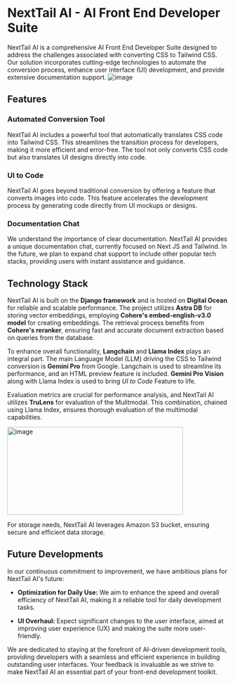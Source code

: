 # NextTail AI - AI Front End Developer Suite

NextTail AI is a comprehensive AI Front End Developer Suite designed to address the challenges associated with converting CSS to Tailwind CSS. Our solution incorporates cutting-edge technologies to automate the conversion process, enhance user interface (UI) development, and provide extensive documentation support.
![image](https://github.com/4N1Z/Next-Tail/assets/91843271/834bb765-764d-45ea-a891-42a2fff34430)

## Features

### Automated Conversion Tool
NextTail AI includes a powerful tool that automatically translates CSS code into Tailwind CSS. This streamlines the transition process for developers, making it more efficient and error-free. The tool not only converts CSS code but also translates UI designs directly into code.

### UI to Code
NextTail AI goes beyond traditional conversion by offering a feature that converts images into code. This feature accelerates the development process by generating code directly from UI mockups or designs.

### Documentation Chat
We understand the importance of clear documentation. NextTail AI provides a unique documentation chat, currently focused on Next JS and Tailwind. In the future, we plan to expand chat support to include other popular tech stacks, providing users with instant assistance and guidance.

## Technology Stack

NextTail AI is built on the **Django framework** and is hosted on **Digital Ocean** for reliable and scalable performance. The project utilizes **Astra DB** for storing vector embeddings, employing **Cohere's embed-english-v3.0 model** for creating embeddings. The retrieval process benefits from **Cohere's reranker**, ensuring fast and accurate document extraction based on queries from the database.

To enhance overall functionality, **Langchain** and **Llama Index** plays an integral part. The main Language Model (LLM) driving the CSS to Tailwind conversion is **Gemini Pro** from Google. Langchain is used to streamline its performance, and an HTML preview feature is included. **Gemini Pro Vision** along with Llama Index is used to bring _UI to Code_ Feature to life.

Evaluation metrics are crucial for performance analysis, and NextTail AI utilizes  **TruLens** for evaluation of the Mulitmodal. This combination, chained using Llama Index, ensures thorough evaluation of the multimodal capabilities.

<img src="https://github.com/4N1Z/Next-Tail/assets/91843271/69e5f55d-f54e-4e85-b074-21d90b30cb2e" alt="image" width="400" height="200">

For storage needs, NextTail AI leverages Amazon S3 bucket, ensuring secure and efficient data storage.




## Future Developments

In our continuous commitment to improvement, we have ambitious plans for NextTail AI's future:

- **Optimization for Daily Use:** We aim to enhance the speed and overall efficiency of NextTail AI, making it a reliable tool for daily development tasks.

- **UI Overhaul:** Expect significant changes to the user interface, aimed at improving user experience (UX) and making the suite more user-friendly.

We are dedicated to staying at the forefront of AI-driven development tools, providing developers with a seamless and efficient experience in building outstanding user interfaces. Your feedback is invaluable as we strive to make NextTail AI an essential part of your front-end development toolkit.
